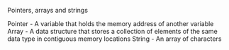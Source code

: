 Pointers, arrays and strings

Pointer - A variable that holds the memory address of another variable
Array - A data structure that stores a collection of elements of the same data type in contiguous memory locations
String - An array of characters
